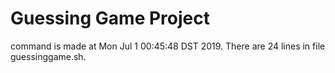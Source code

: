 # Guessing Game Project
 command is made at Mon Jul  1 00:45:48 DST 2019.
There are 24 lines in file guessinggame.sh.
